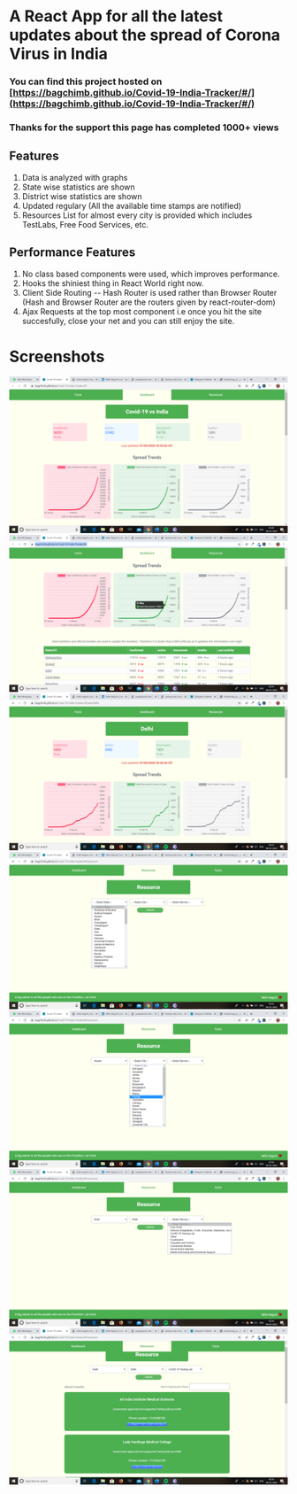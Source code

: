 # A React App for all the latest updates about the spread of Corona Virus in India

### You can find this project hosted on [https://bagchimb.github.io/Covid-19-India-Tracker/#/](https://bagchimb.github.io/Covid-19-India-Tracker/#/)
### Thanks for the support this page has completed 1000+ views

## Features
1. Data is analyzed with graphs
2. State wise statistics are shown
3. District wise statistics are shown
4. Updated regulary (All the available time stamps are notified)
5. Resources List for almost every city is provided which includes TestLabs, Free Food Services, etc.

## Performance Features
1. No class based components were used, which improves performance.
2. Hooks the shiniest thing in React World right now. 
3. Client Side Routing -- Hash Router is used rather than Browser Router (Hash and Browser Router are the routers given by react-router-dom)
3. Ajax Requests at the top most component i.e once you hit the site succesfully, close your net and you can still enjoy the site.

# Screenshots
![image](/screenshots/Screenshot49.png)
![image](/screenshots/Screenshot50.png)
![image](/screenshots/Screenshot51.png)
![image](/screenshots/Screenshot52.png)
![image](/screenshots/Screenshot53.png)
![image](/screenshots/Screenshot54.png)
![image](/screenshots/Screenshot55.png)